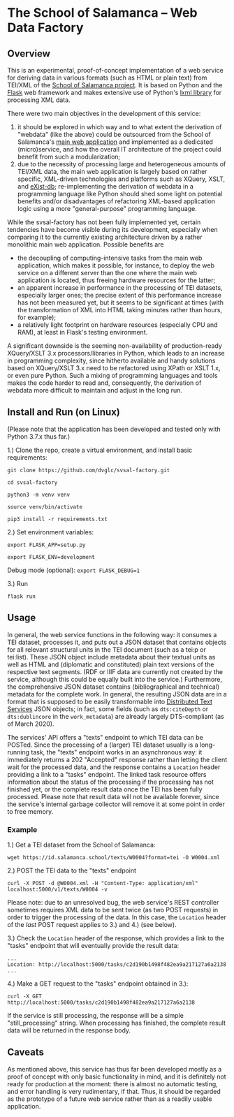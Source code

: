 # The School of Salamanca – Web Data Factory

## Overview

This is an experimental, proof-of-concept implementation of a web service for 
deriving data in various formats (such as HTML or plain text) from TEI/XML of the 
[School of Salamanca project](http://www.salamanca.school). It is based on Python and 
the [Flask](https://palletsprojects.com/p/flask/) web framework and makes extensive use of 
Python's [lxml library](https://lxml.de/) for processing XML data. 

There were two main objectives in the development of this service: 
1. it should be explored in which way and to what extent the derivation of 
"webdata" (like the above) could be outsourced from the School of 
Salamanca's [main web application](https://www.github.com/digicademy/svsal) and 
implemented as a dedicated (micro)service, and how the overall IT architecture of 
the project could benefit from such a modularization;
2. due to the necessity of processing large and heterogeneous amounts of TEI/XML data, 
the main web application is largely based on rather specific, XML-driven technologies and platforms such as 
XQuery, XSLT, and [eXist-db](http://exist-db.org); re-implementing the 
derivation of webdata in a programming language like Python should shed some light on potential benefits 
and/or disadvantages of refactoring XML-based application logic using a more "general-purpose" 
programming language.

While the svsal-factory has not been fully implemented yet, certain tendencies have become visible during 
its development, especially when comparing it to the currently existing architecture driven by a rather monolithic 
main web application. Possible benefits are
- the decoupling of computing-intensive tasks from the main web application, 
which makes it possible, for instance, to deploy the web service on a 
different server than the one where the main web application is located, thus 
freeing hardware resources for the latter;
- an apparent increase in performance in the processing of TEI datasets, especially 
larger ones; the precise extent of this performance increase 
has not been measured yet, but it seems to be significant at 
times (with the transformation of XML into HTML taking minutes 
rather than hours, for example);
- a relatively light footprint on hardware resources (especially CPU and RAM), 
at least in Flask's testing environment.

A significant downside is the seeming non-availability of production-ready XQuery/XSLT 3.x processors/libraries 
in Python, which leads to an increase in programming complexity, since hitherto available and handy
solutions based on XQuery/XSLT 3.x need to be refactored using XPath or XSLT 1.x, or even pure Python. 
Such a mixing of programming languages and tools makes the code harder to read and, consequently, 
the derivation of webdata more difficult to maintain and adjust in the long run.


## Install and Run (on Linux)

(Please note that the application has been developed and tested only with Python 3.7.x thus far.)

1.) Clone the repo, create a virtual environment, and install basic requirements:

`git clone https://github.com/dvglc/svsal-factory.git`

`cd svsal-factory`

`python3 -m venv venv`

`source venv/bin/activate`

`pip3 install -r requirements.txt`

2.) Set environment variables:

`export FLASK_APP=setup.py`

`export FLASK_ENV=development`

Debug mode (optional): `export FLASK_DEBUG=1`

3.) Run

`flask run`


## Usage

In general, the web service functions in the following way: it consumes a TEI dataset, 
processes it, and puts out a JSON dataset that contains objects for all relevant 
structural units in the TEI document (such as a tei:p or tei:list). 
These JSON object include metadata about their textual units 
as well as HTML and (diplomatic and constituted) plain text versions of the respective text segments. 
(RDF or IIIF data are currently not created by the service, although this could be equally built into the service.) 
Furthermore, the comprehensive JSON dataset contains (bibliographical 
and technical) metadata for the complete work. In general, the resulting 
JSON data are in a format that is supposed to be easily transformable 
into [Distributed Text Services](https://distributed-text-services.github.io/specifications/) JSON objects; 
in fact, some fields (such as `dts:citeDepth` or `dts:dublincore` in the `work_metadata`) are already largely DTS-compliant (as of March 2020).

The services' API offers a "texts" endpoint to which TEI data can be POSTed. 
Since the processing of a (larger) TEI dataset usually is a long-running task, 
the "texts" endpoint works in an asynchronous way: it immediately returns a 202 "Accepted" response
rather than letting the client wait for the processed data, and the response contains a `Location` header 
providing a link to a "tasks" endpoint. The linked task resource 
offers information about the status of the processing if the processing 
has not finished yet, or the complete result data 
once the TEI has been fully processed. Please note that result data will not be
available forever, since the service's internal garbage 
collector will remove it at some point in order to free memory. 

### Example

1.) Get a TEI dataset from the School of Salamanca:

`wget https://id.salamanca.school/texts/W0004?format=tei -O W0004.xml`

2.) POST the TEI data to the "texts" endpoint

`curl -X POST -d @W0004.xml -H "Content-Type: application/xml" localhost:5000/v1/texts/W0004 -v`

Please note: due to an unresolved bug, the web service's REST controller sometimes requires
XML data to be sent twice (as two POST requests) in order to trigger the processing of the data. 
In this case, the `Location` header of the _last_ POST request applies to 3.) and 4.) (see below).

3.) Check the `Location` header of the response, which provides a link to the "tasks" endpoint that will eventually 
provide the result data:

```Content-Type: application/json
...
Location: http://localhost:5000/tasks/c2d190b1498f482ea9a217127a6a2138
...
``` 

4.) Make a GET request to the "tasks" endpoint obtained in 3.):

`curl -X GET http://localhost:5000/tasks/c2d190b1498f482ea9a217127a6a2138`

If the service is still processing, the response will be a simple "still_processing" 
string. When processing has finished,
the complete result data will be returned in the response body.


## Caveats

As mentioned above, this service has thus far been developed mostly as a proof of concept with 
only basic functionality in mind, and it is definitely not ready for production at the moment: 
there is almost no automatic testing, and error handling is very rudimentary, if that. Thus, it should be regarded 
as the prototype of a future web service rather than as a readily usable application. 
